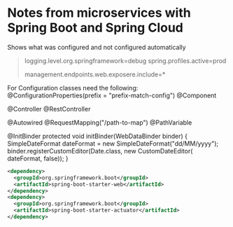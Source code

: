 # Notes from microservices with Spring Boot and Spring Cloud

Shows what was configured and not configured automatically
> logging.level.org.springframework=debug
> spring.profiles.active=prod
> 
> management.endpoints.web.exposere.include=*

For Configuration classes need the following:
@ConfigurationProperties(prefix = "prefix-match-config")
@Component

@Controller
@RestController

@Autowired
@RequestMapping("/path-to-map")
@PathVariable

  @InitBinder
  protected void initBinder(WebDataBinder binder) {
    SimpleDateFormat dateFormat = new SimpleDateFormat("dd/MM/yyyy");
    binder.registerCustomEditor(Date.class, new CustomDateEditor(
        dateFormat, false));
  }

```XML
<dependency>
  <groupId>org.springframework.boot</groupId>
  <artifactId>spring-boot-starter-web</artifactId>
</dependency>
<dependency>
  <groupId>org.springframework.boot</groupId>
  <artifactId>spring-boot-starter-actuator</artifactId>
</dependency>
```
